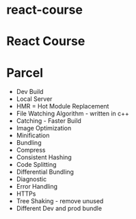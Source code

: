 # react-course
# React Course

# Parcel
- Dev Build
- Local Server
- HMR = Hot Module Replacement
- File Watching Algorithm - written in c++
- Catching - Faster Build
- Image Optimization
- Minification
- Bundling
- Compress
- Consistent Hashing
- Code Splitting
- Differential Bundling
- Diagnostic
- Error Handling
- HTTPs
- Tree Shaking - remove unused
- Different Dev and prod bundle
